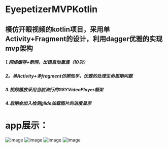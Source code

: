 # EyepetizerMVPKotlin
## 模仿开眼视频的kotlin项目，采用单Activity+Fragment的设计，利用dagger优雅的实现mvp架构

##### 1.网络缓存+断网，出错自动重连（10次）  
  
##### 2。单Activity+多fragment仿照知乎，优雅的处理生命周期问题
  
##### 3.视频播放采用当前流行的GSYVideoPlayer框架

##### 4.后期会加入检测glide加载图片的进度显示

# app展示：

![image](https://github.com/chenqi5256969/EyepetizerMVPKotlin/blob/master/image/Screenshot_2019-03-07-17-26-53-151_com.m163.eyepe.png)
![image](https://github.com/chenqi5256969/EyepetizerMVPKotlin/blob/master/image/Screenshot_2019-03-07-17-27-11-481_com.m163.eyepe.png)
![image](https://github.com/chenqi5256969/EyepetizerMVPKotlin/blob/master/image/Screenshot_2019-03-07-17-45-00-990_com.m163.eyepe.png)
![image](https://github.com/chenqi5256969/EyepetizerMVPKotlin/blob/master/image/Screenshot_2019-03-07-17-27-32-189_com.m163.eyepe.png)
